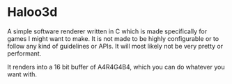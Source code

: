 # Haloo3d

A simple software renderer written in C which is made specifically for games
I might want to make. It is not made to be highly configurable or to follow any
kind of guidelines or APIs. It will most likely not be very pretty or performant.

It renders into a 16 bit buffer of A4R4G4B4, which you can do whatever you want 
with. 

